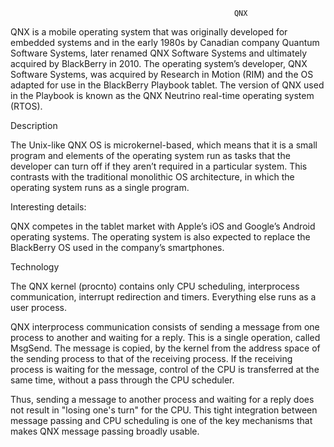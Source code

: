                                                       QNX

QNX is a mobile operating system that was originally developed for embedded systems and in the early 1980s by Canadian company Quantum Software Systems, later renamed QNX Software Systems and ultimately acquired by BlackBerry in 2010. The operating system’s developer, QNX Software Systems, was acquired by Research in Motion (RIM) and the OS adapted for use in the BlackBerry Playbook tablet. The version of QNX used in the Playbook is known as the QNX Neutrino real-time operating system (RTOS).

Description

The Unix-like QNX OS is microkernel-based, which means that it is a small program and elements of the operating system run as tasks that the developer can turn off if they aren’t required in a particular system. This contrasts with the traditional monolithic OS architecture, in which the operating system runs as a single program.

Interesting details:

QNX competes in the tablet market with Apple’s iOS and Google’s Android operating systems. The operating system is also expected to replace the BlackBerry OS used in the company’s smartphones.

Technology

The QNX kernel (procnto) contains only CPU scheduling, interprocess communication, interrupt redirection and timers. Everything else runs as a user process.

QNX interprocess communication consists of sending a message from one process to another and waiting for a reply. This is a single operation, called MsgSend. The message is copied, by the kernel from the address space of the sending process to that of the receiving process. If the receiving process is waiting for the message, control of the CPU is transferred at the same time, without a pass through the CPU scheduler.

 Thus, sending a message to another process and waiting for a reply does not result in "losing one's turn" for the CPU. This tight integration between message passing and CPU scheduling is one of the key mechanisms that makes QNX message passing broadly usable.
